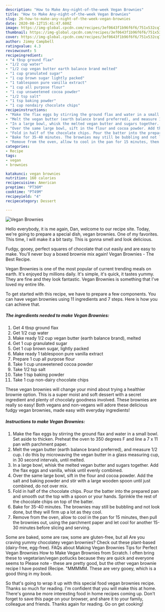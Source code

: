 ```yaml
---
description: "How to Make Any-night-of-the-week Vegan Brownies"
title: "How to Make Any-night-of-the-week Vegan Brownies"
slug: 26-how-to-make-any-night-of-the-week-vegan-brownies
date: 2020-08-12T15:41:47.600Z
image: https://img-global.cpcdn.com/recipes/3ef0643f1b96f6f6/751x532cq70/vegan-brownies-recipe-main-photo.jpg
thumbnail: https://img-global.cpcdn.com/recipes/3ef0643f1b96f6f6/751x532cq70/vegan-brownies-recipe-main-photo.jpg
cover: https://img-global.cpcdn.com/recipes/3ef0643f1b96f6f6/751x532cq70/vegan-brownies-recipe-main-photo.jpg
author: Jimmy Campbell
ratingvalue: 4.3
reviewcount: 5
recipeingredient:
- "4 tbsp ground flax"
- "1/2 cup water"
- "1/2 cup vegan butter earth balance brand melted"
- "1 cup granulated sugar"
- "1 cup brown sugar lightly packed"
- "1 tablespoon pure vanilla extract"
- "1 cup all purpose flour"
- "1 cup unsweetened cocoa powder"
- "1/2 tsp salt"
- "1 tsp baking powder"
- "1 cup nondairy chocolate chips"
recipeinstructions:
- "Make the flax eggs by stirring the ground flax and water in a small bowl. Set aside to thicken. Preheat the oven to 350 degrees F and line a 7 x 11 pan with parchment paper."
- "Melt the vegan butter (earth balance brand preferred), and measure 1/2 cup. I do this by microwaving the vegan butter in a glass measuring cup, in 30 second intervals, until melted."
- "In a large bowl, whisk the melted vegan butter and sugars together. Add the flax eggs and vanilla, whisk until evenly combined."
- "Over the same large bowl, sift in the flour and cocoa powder. Add the salt and baking powder and stir with a large wooden spoon until just combined, do not over mix."
- "Fold in half of the chocolate chips. Pour the batter into the prepared pan and smooth out the top with a spoon or your hands. Sprinkle the rest of the chocolate chips on top of the batter."
- "Bake for 35-40 minutes. The brownies may still be bubbling and not look done, but they will firm up a lot as they cool."
- "Remove from the oven, allow to cool in the pan for 15 minutes, then pull the brownies out, using the parchment paper and let cool for another 15-30 minutes before slicing and serving."
categories:
- Recipe
tags:
- vegan
- brownies

katakunci: vegan brownies 
nutrition: 160 calories
recipecuisine: American
preptime: "PT36M"
cooktime: "PT49M"
recipeyield: "4"
recipecategory: Dessert

---
```



![Vegan Brownies](https://img-global.cpcdn.com/recipes/3ef0643f1b96f6f6/751x532cq70/vegan-brownies-recipe-main-photo.jpg)

Hello everybody, it is me again, Dan, welcome to our recipe site. Today, we're going to prepare a special dish, vegan brownies. One of my favorites. This time, I will make it a bit tasty. This is gonna smell and look delicious.

Fudgy, gooey, perfect squares of chocolate that cut easily and are easy to make. You&#39;ll never buy a boxed brownie mix again! Vegan Brownies - The Best Recipe.

Vegan Brownies is one of the most popular of current trending meals on earth. It's enjoyed by millions daily. It's simple, it's quick, it tastes yummy. They are fine and they look fantastic. Vegan Brownies is something that I've loved my entire life.


To get started with this recipe, we have to prepare a few components. You can have vegan brownies using 11 ingredients and 7 steps. Here is how you can achieve that.

<!--inarticleads1-->

##### The ingredients needed to make Vegan Brownies:

1. Get 4 tbsp ground flax
1. Get 1/2 cup water
1. Make ready 1/2 cup vegan butter (earth balance brand), melted
1. Get 1 cup granulated sugar
1. Get 1 cup brown sugar, lightly packed
1. Make ready 1 tablespoon pure vanilla extract
1. Prepare 1 cup all purpose flour
1. Take 1 cup unsweetened cocoa powder
1. Take 1/2 tsp salt
1. Take 1 tsp baking powder
1. Take 1 cup non-dairy chocolate chips


These vegan brownies will change your mind about trying a healthier brownie option. This is a super moist and soft dessert with a secret ingredient and plenty of chocolaty goodness involved. These brownies are really so easy! Both vegans and non-vegans will adore these delicious fudgy vegan brownies, made easy with everyday ingredients! 

<!--inarticleads2-->

##### Instructions to make Vegan Brownies:

1. Make the flax eggs by stirring the ground flax and water in a small bowl. Set aside to thicken. Preheat the oven to 350 degrees F and line a 7 x 11 pan with parchment paper.
1. Melt the vegan butter (earth balance brand preferred), and measure 1/2 cup. I do this by microwaving the vegan butter in a glass measuring cup, in 30 second intervals, until melted.
1. In a large bowl, whisk the melted vegan butter and sugars together. Add the flax eggs and vanilla, whisk until evenly combined.
1. Over the same large bowl, sift in the flour and cocoa powder. Add the salt and baking powder and stir with a large wooden spoon until just combined, do not over mix.
1. Fold in half of the chocolate chips. Pour the batter into the prepared pan and smooth out the top with a spoon or your hands. Sprinkle the rest of the chocolate chips on top of the batter.
1. Bake for 35-40 minutes. The brownies may still be bubbling and not look done, but they will firm up a lot as they cool.
1. Remove from the oven, allow to cool in the pan for 15 minutes, then pull the brownies out, using the parchment paper and let cool for another 15-30 minutes before slicing and serving.


Some are baked, some are raw, some are gluten-free, but all Are you craving yummy chocolatey vegan brownies? Check out these plant-based (dairy-free, egg-free). FAQs about Making Vegan Brownies Tips for Perfect Vegan Brownies How to Make Vegan Brownies from Scratch. I often bring these to vegetarian/vegan potlucks because they are quick and everyone seems to Please note - these are pretty good, but the other vegan brownie recipe I have posted (Recipe. &#34;MMMMM. These are very gooey, which is a good thing in my book. 

So that's going to wrap it up with this special food vegan brownies recipe. Thanks so much for reading. I'm confident that you will make this at home. There's gonna be more interesting food in home recipes coming up. Don't forget to save this page on your browser, and share it to your family, colleague and friends. Thanks again for reading. Go on get cooking!
